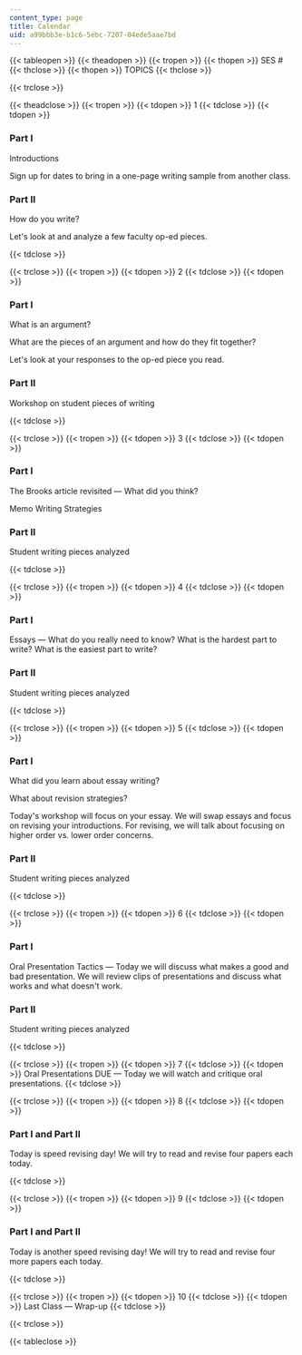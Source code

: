 ```yaml
---
content_type: page
title: Calendar
uid: a99bbb3e-b1c6-5ebc-7207-04ede5aae7bd
---
```


{{< tableopen >}}
{{< theadopen >}}
{{< tropen >}}
{{< thopen >}}
SES #
{{< thclose >}}
{{< thopen >}}
TOPICS
{{< thclose >}}

{{< trclose >}}

{{< theadclose >}}
{{< tropen >}}
{{< tdopen >}}
1
{{< tdclose >}}
{{< tdopen >}}


### Part I

Introductions

Sign up for dates to bring in a one-page writing sample from another class.

### Part II

How do you write?

Let's look at and analyze a few faculty op-ed pieces.


{{< tdclose >}}

{{< trclose >}}
{{< tropen >}}
{{< tdopen >}}
2
{{< tdclose >}}
{{< tdopen >}}


### Part I

What is an argument?

What are the pieces of an argument and how do they fit together?

Let's look at your responses to the op-ed piece you read.

### Part II

Workshop on student pieces of writing


{{< tdclose >}}

{{< trclose >}}
{{< tropen >}}
{{< tdopen >}}
3
{{< tdclose >}}
{{< tdopen >}}


### Part I

The Brooks article revisited — What did you think?

Memo Writing Strategies

### Part II

Student writing pieces analyzed


{{< tdclose >}}

{{< trclose >}}
{{< tropen >}}
{{< tdopen >}}
4
{{< tdclose >}}
{{< tdopen >}}


### Part I

Essays — What do you really need to know? What is the hardest part to write? What is the easiest part to write?

### Part II

Student writing pieces analyzed


{{< tdclose >}}

{{< trclose >}}
{{< tropen >}}
{{< tdopen >}}
5
{{< tdclose >}}
{{< tdopen >}}


### Part I

What did you learn about essay writing?

What about revision strategies?

Today's workshop will focus on your essay. We will swap essays and focus on revising your introductions. For revising, we will talk about focusing on higher order vs. lower order concerns.

### Part II

Student writing pieces analyzed


{{< tdclose >}}

{{< trclose >}}
{{< tropen >}}
{{< tdopen >}}
6
{{< tdclose >}}
{{< tdopen >}}


### Part I

Oral Presentation Tactics — Today we will discuss what makes a good and bad presentation. We will review clips of presentations and discuss what works and what doesn't work.

### Part II

Student writing pieces analyzed


{{< tdclose >}}

{{< trclose >}}
{{< tropen >}}
{{< tdopen >}}
7
{{< tdclose >}}
{{< tdopen >}}
Oral Presentations DUE — Today we will watch and critique oral presentations.
{{< tdclose >}}

{{< trclose >}}
{{< tropen >}}
{{< tdopen >}}
8
{{< tdclose >}}
{{< tdopen >}}


### Part I and Part II

Today is speed revising day! We will try to read and revise four papers each today.


{{< tdclose >}}

{{< trclose >}}
{{< tropen >}}
{{< tdopen >}}
9
{{< tdclose >}}
{{< tdopen >}}


### Part I and Part II

Today is another speed revising day! We will try to read and revise four more papers each today.


{{< tdclose >}}

{{< trclose >}}
{{< tropen >}}
{{< tdopen >}}
10
{{< tdclose >}}
{{< tdopen >}}
Last Class — Wrap-up
{{< tdclose >}}

{{< trclose >}}

{{< tableclose >}}